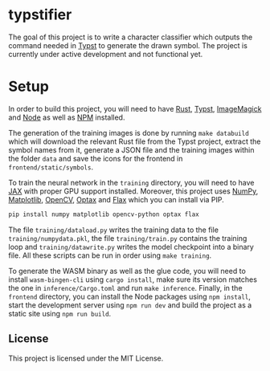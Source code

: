 # typstifier

The goal of this project is to write a character classifier which outputs the command needed in
[Typst](https://typst.app/) to generate the drawn symbol. The project is currently under active
development and not functional yet.

# Setup

In order to build this project, you will need to have [Rust](https://www.rust-lang.org/),
[Typst](https://typst.app/), [ImageMagick](https://imagemagick.org/) and [Node](https://nodejs.org/)
as well as [NPM](https://www.npmjs.com/) installed.

The generation of the training images is done by running `make databuild` which will download the
relevant Rust file from the Typst project, extract the symbol names from it, generate a JSON file
and the training images within the folder `data` and save the icons for the frontend in
`frontend/static/symbols`.

To train the neural network in the `training` directory, you will need to have
[JAX](https://github.com/google/jax) with proper GPU support installed. Moreover, this project uses
[NumPy](https://numpy.org/), [Matplotlib](https://matplotlib.org/), [OpenCV](https://opencv.org/),
[Optax](https://github.com/google-deepmind/optax) and [Flax](https://github.com/google/flax) which
you can install via PIP.

```bash
pip install numpy matplotlib opencv-python optax flax
```

The file `training/dataload.py` writes the training data to the file `training/numpydata.pkl`, the
file `training/train.py` contains the training loop and `training/datawrite.py` writes the
model checkpoint into a binary file. All these scripts can be run in order using `make training`.

To generate the WASM binary as well as the glue code, you will need to install `wasm-bingen-cli`
using `cargo install`, make sure its version matches the one in `inference/Cargo.toml` and run
`make inference`. Finally, in the `frontend` directory, you can install the Node packages using 
`npm install`, start the development server using `npm run dev` and build the project as a static
site using `npm run build`.

## License

This project is licensed under the MIT License.
